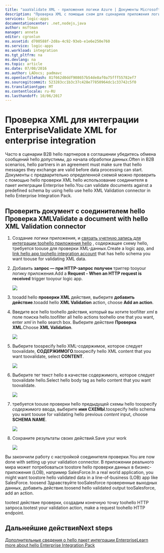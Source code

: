 ```yaml
---
title: "aaaValidate XML - приложения логики Azure | Документы Microsoft"
description: "Проверка XML с помощью схем для сценариев приложения логики Azure и B2B с помощью hello пакет интеграции Enterprise"
services: logic-apps
documentationcenter: .net,nodejs,java
author: msftman
manager: anneta
editor: cgronlun
ms.assetid: d700588f-2d8a-4c92-93eb-e1e6e250e760
ms.service: logic-apps
ms.workload: integration
ms.tgt_pltfrm: na
ms.devlang: na
ms.topic: article
ms.date: 07/08/2016
ms.author: LADocs; padmavc
ms.openlocfilehash: 81f662d0ddf908657b54de8af0a75fff55782ef7
ms.sourcegitcommit: 523283cc1b3c37c428e77850964dc1c33742c5f0
ms.translationtype: MT
ms.contentlocale: ru-RU
ms.lasthandoff: 10/06/2017
---
```

# <a name="validate-xml-for-enterprise-integration"></a><span data-ttu-id="c3a57-103">Проверка XML для интеграции Enterprise</span><span class="sxs-lookup"><span data-stu-id="c3a57-103">Validate XML for enterprise integration</span></span>

<span data-ttu-id="c3a57-104">Часто в сценарии B2B hello партнеров в соглашении убедитесь обмена сообщений hello допустимы, до начала обработки данных.</span><span class="sxs-lookup"><span data-stu-id="c3a57-104">Often in B2B scenarios, hello partners in an agreement must make sure that hello messages they exchange are valid before data processing can start.</span></span> <span data-ttu-id="c3a57-105">Документы с предварительно определенной схемой можно проверить с помощью hello проверки XML hello использование соединителя в пакет интеграции Enterprise hello.</span><span class="sxs-lookup"><span data-stu-id="c3a57-105">You can validate documents against a predefined schema by using hello use hello XML Validation connector in hello Enterprise Integration Pack.</span></span>

## <a name="validate-a-document-with-hello-xml-validation-connector"></a><span data-ttu-id="c3a57-106">Проверить документ с соединителем hello Проверка XML</span><span class="sxs-lookup"><span data-stu-id="c3a57-106">Validate a document with hello XML Validation connector</span></span>

1. <span data-ttu-id="c3a57-107">Создание логики приложения, и [связать учетную запись для интеграции toohello приложения hello](../logic-apps/logic-apps-enterprise-integration-accounts.md "узнать toolink tooa логики интеграции учетной записи приложения") , содержащее схему hello, требуется toouse для проверки XML-данных.</span><span class="sxs-lookup"><span data-stu-id="c3a57-107">Create a logic app, and [link hello app toohello integration account](../logic-apps/logic-apps-enterprise-integration-accounts.md "Learn toolink an integration account tooa Logic app") that has hello schema you want toouse for validating XML data.</span></span>

2. <span data-ttu-id="c3a57-108">Добавить **запрос — при HTTP-запрос получен** триггер tooyour логику приложения.</span><span class="sxs-lookup"><span data-stu-id="c3a57-108">Add a **Request - When an HTTP request is received** trigger tooyour logic app.</span></span>

    ![](./media/logic-apps-enterprise-integration-xml/xml-1.png)

3. <span data-ttu-id="c3a57-109">tooadd hello **проверки XML** действия, выберите **добавить действие**.</span><span class="sxs-lookup"><span data-stu-id="c3a57-109">tooadd hello **XML Validation** action, choose **Add an action**.</span></span>

4. <span data-ttu-id="c3a57-110">Введите все hello toohello действия, который вы хотите toofilter *xml* в поле поиска hello.</span><span class="sxs-lookup"><span data-stu-id="c3a57-110">toofilter all hello actions toohello one that you want, enter *xml* in hello search box.</span></span> <span data-ttu-id="c3a57-111">Выберите действие **Проверка XML**.</span><span class="sxs-lookup"><span data-stu-id="c3a57-111">Choose **XML Validation**.</span></span>

    ![](./media/logic-apps-enterprise-integration-xml/xml-2.png)

5. <span data-ttu-id="c3a57-112">Выберите toospecify hello XML-содержимое, которое следует toovalidate, **СОДЕРЖИМОГО**.</span><span class="sxs-lookup"><span data-stu-id="c3a57-112">toospecify hello XML content that you want toovalidate, select **CONTENT**.</span></span>

    ![](./media/logic-apps-enterprise-integration-xml/xml-1-5.png)

6. <span data-ttu-id="c3a57-113">Выберите тег текст hello в качестве содержимого, которое следует toovalidate hello.</span><span class="sxs-lookup"><span data-stu-id="c3a57-113">Select hello body tag as hello content that you want toovalidate.</span></span>

    ![](./media/logic-apps-enterprise-integration-xml/xml-3.png)

7. <span data-ttu-id="c3a57-114">требуется toouse проверки hello предыдущей схемы hello toospecify *содержимого* ввода, выберите **имя СХЕМЫ**.</span><span class="sxs-lookup"><span data-stu-id="c3a57-114">toospecify hello schema you want toouse for validating hello previous *content* input, choose **SCHEMA NAME**.</span></span>

    ![](./media/logic-apps-enterprise-integration-xml/xml-4.png)

8. <span data-ttu-id="c3a57-115">Сохраните результаты своих действий.</span><span class="sxs-lookup"><span data-stu-id="c3a57-115">Save your work</span></span>  

    ![](./media/logic-apps-enterprise-integration-xml/xml-5.png)

<span data-ttu-id="c3a57-116">Вы закончили работу с настройкой соединителя проверки.</span><span class="sxs-lookup"><span data-stu-id="c3a57-116">You are now done with setting up your validation connector.</span></span> <span data-ttu-id="c3a57-117">В приложении реального мира может потребоваться toostore hello проверки данных в бизнес-приложения (LOB), например SalesForce.</span><span class="sxs-lookup"><span data-stu-id="c3a57-117">In a real world application, you might want toostore hello validated data in a line-of-business (LOB) app like SalesForce.</span></span> <span data-ttu-id="c3a57-118">toosend Здравствуйте tooSalesforce проверенные выходных данных, добавить действие.</span><span class="sxs-lookup"><span data-stu-id="c3a57-118">toosend hello validated output tooSalesforce, add an action.</span></span>

<span data-ttu-id="c3a57-119">tootest действие проверки, создадим конечную точку toohello HTTP запроса.</span><span class="sxs-lookup"><span data-stu-id="c3a57-119">tootest your validation action, make a request toohello HTTP endpoint.</span></span>

## <a name="next-steps"></a><span data-ttu-id="c3a57-120">Дальнейшие действия</span><span class="sxs-lookup"><span data-stu-id="c3a57-120">Next steps</span></span>
[<span data-ttu-id="c3a57-121">Дополнительные сведения о hello пакет интеграции Enterprise</span><span class="sxs-lookup"><span data-stu-id="c3a57-121">Learn more about hello Enterprise Integration Pack</span></span>](../logic-apps/logic-apps-enterprise-integration-overview.md "Дополнительные сведения о пакет интеграции Enterprise")   

